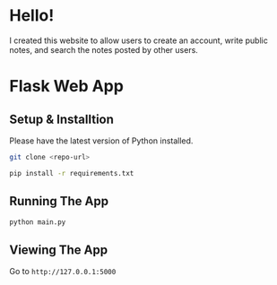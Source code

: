 # Hello!
I created this website to allow users to create an account, write public notes, and search the notes posted by other users. 

# Flask Web App 

## Setup & Installtion

Please have the latest version of Python installed.

```bash
git clone <repo-url>
```

```bash
pip install -r requirements.txt
```

## Running The App

```bash
python main.py
```

## Viewing The App

Go to `http://127.0.0.1:5000`
